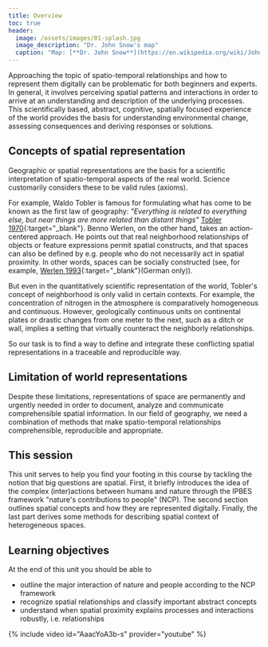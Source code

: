 ```yaml
---
title: Overview
toc: true
header:
  image: /assets/images/01-splash.jpg
  image_description: "Dr. John Snow's map"
  caption: "Map: [**Dr. John Snow**](https://en.wikipedia.org/wiki/John_Snow) [Wellcome Library via wikimedia](https://w.wiki/QtV)"
---
```


Approaching the topic of spatio-temporal relationships and how to represent them digitally can be problematic for both beginners and experts. In general, it involves perceiving spatial patterns and interactions in order to arrive at an understanding and description of the underlying processes. This scientifically based, abstract, cognitive, spatially focused experience of the world provides the basis for understanding environmental change, assessing consequences and deriving responses or solutions.

<!--more-->

## Concepts of spatial representation
Geographic or spatial representations are the basis for a scientific interpretation of spatio-temporal aspects of the real world. Science customarily considers these to be valid rules (axioms). 

For example, Waldo Tobler is famous for formulating what has come to be known as the first law of geography: *"Everything is related to everything else, but near things are more related than distant things"* [Tobler 1970](https://www.jstor.org/stable/143141){:target="_blank"}. Benno Werlen, on the other hand, takes an action-centered approach. He points out that real neighborhood relationships of objects or feature expressions permit spatial constructs, and that spaces can also be defined by e.g. people who do not necessarily act in spatial proximity. In other words, spaces can be socially constructed (see, for example, [Werlen 1993](https://www.erdkunde.uni-bonn.de/archive/1993/gibt-es-eine-geographie-ohne-raum-zum-verhaeltnis-von-traditioneller-geographie-und-zeitgenoessischen-gesellschaften/at_download/attachment){:target="_blank"}(German only)).

But even in the quantitatively scientific representation of the world, Tobler's concept of neighborhood is only valid in certain contexts. For example, the concentration of nitrogen in the atmosphere is comparatively homogeneous and continuous. However, geologically continuous units on continental plates or drastic changes from one meter to the next, such as a ditch or wall, implies a setting that virtually counteract the neighborly relationships.

So our task is to find a way to define and integrate these conflicting spatial representations in a traceable and reproducible way.


## Limitation of world representations
Despite these limitations, representations of space are permanently and urgently needed in order to document, analyze and communicate comprehensible spatial information. In our field of geography, we need a combination of methods that make spatio-temporal relationships comprehensible, reproducible and appropriate.


## This session
This unit serves to help you find your footing in this course by tackling the notion that big questions are spatial. First, it briefly introduces the idea of the complex (inter)actions between humans and nature through the IPBES framework "nature's contributions to people" (NCP). 
The second section outlines spatial concepts and how they are represented digitally. Finally, the last part derives some methods for describing spatial context of heterogeneous spaces. 

  
## Learning objectives
At the end of this unit you should be able to

* outline the major interaction of nature and people according to the NCP framework
* recognize spatial relationships and classify important abstract concepts
* understand when spatial proximity explains processes and interactions robustly, i.e. relationships


{% include video id="AaacYoA3b-s" provider="youtube" %}